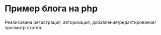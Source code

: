 # Пример блога на php
Реализована регистрация, авторизация, добавление/редактирование/просмотр статей.

